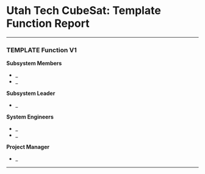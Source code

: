 # Utah Tech CubeSat: Template Function Report
---
### TEMPLATE Function V1
**Subsystem Members**
* _
* _

**Subsystem Leader**
* _

**System Engineers**
* _
* _

**Project Manager**
* _
---
